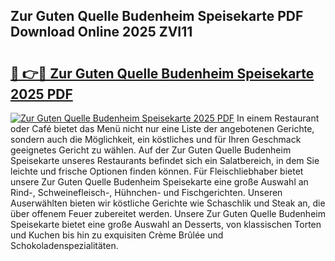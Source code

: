 ## Zur Guten Quelle Budenheim Speisekarte PDF Download Online 2025 ZVI11

# <h2><a href="http://gcdusfx.nevu.top/?p=Zur+Guten+Quelle+Budenheim+Speisekarte">🔗 👉🔴 Zur Guten Quelle Budenheim Speisekarte 2025 PDF</a></h2>

[![Zur Guten Quelle Budenheim Speisekarte 2025 PDF](https://i.imgur.com/dBaPXMq.png)](http://gcdusfx.nevu.top/?p=Zur+Guten+Quelle+Budenheim+Speisekarte)
In einem Restaurant oder Café bietet das Menü nicht nur eine Liste der angebotenen Gerichte, sondern auch die Möglichkeit, ein köstliches und für Ihren Geschmack geeignetes Gericht zu wählen. Auf der Zur Guten Quelle Budenheim Speisekarte unseres Restaurants befindet sich ein Salatbereich, in dem Sie leichte und frische Optionen finden können. Für Fleischliebhaber bietet unsere Zur Guten Quelle Budenheim Speisekarte eine große Auswahl an Rind-, Schweinefleisch-, Hühnchen- und Fischgerichten. Unseren Auserwählten bieten wir köstliche Gerichte wie Schaschlik und Steak an, die über offenem Feuer zubereitet werden. Unsere Zur Guten Quelle Budenheim Speisekarte bietet eine große Auswahl an Desserts, von klassischen Torten und Kuchen bis hin zu exquisiten Crème Brûlée und Schokoladenspezialitäten.
